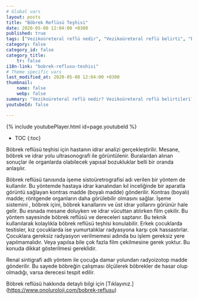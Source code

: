```yaml
---
# Global vars
layout: posts
title: "Böbrek Reflüsü Teşhisi"
date: 2020-05-08 12:04:00 +0300
published: true
tags: ["Vezikoüreteral reflü nedir", "Vezikoüreteral reflü belirti", "böbrek Reflüsü neden tehlikeli", "Vezikoüreteral reflü teşhis", "Vezikoüreteral reflü tedavi", "Vezikoüreteral reflü ameliyat", "böbrek Reflüsü ameliyatı" , "Vezikoüreteral reflü ", "böbrek reflüsü nedir","böbrek reflüsü belirti","böbrek reflüsü teşhis","böbrek reflüsü derece", "böbrek reflüsü tedavi", "böbrek reflüsü çözüm", "böbrek reflüsü ilaç", "böbrek reflüsü açık ameliyat", "böbrek reflüsü kapalı ameliyat"]
category: false
category_id: false
category_title:
    tr: false
i18n-link: "bobrek-reflusu-teshisi"
# Theme specific vars
last_modified_at: 2020-05-08 12:04:00 +0300
thumbnail:
    name: false
    webp: false
summary: "Vezikoüreteral reflü nedir? Vezikoüreteral reflü belirtileri? Vezikoüreteral reflü hangi çocuklarda daha fazla görünür? Reflü neden tehlikelidir? Vezikoüreteral reflü teşhisi? Vezikoüreteral reflü dereceleri? Vezikoüreteral reflü Tedavisi? Reflü ameliyatı? Vezikoüreteral reflü ameliyatında açık ve kapalı cerrahi"
youtubeId: false

---
```

{% include youtubePlayer.html id=page.youtubeId %}

* TOC
{:toc}

Böbrek reflüsü teşhisi için hastanın idrar analizi gerçekleştirilir. Mesane, böbrek ve idrar yolu ultrasonografi ile görüntülenir. Buralardan alınan sonuçlar ile organlarda olabilecek yapısal bozukluklar belli bir oranda anlaşılır.

Böbrek reflüsü tanısında işeme sistoüretrografisi adı verilen bir yöntem de kullanılır. Bu yöntemde hastaya idrar kanalından kıl inceliğinde bir aparatla görüntü sağlayan kontras madde (boyalı madde) gönderilir. Kontras (boyalı) madde; röntgende organların daha görülebilir olmasını sağlar. İşeme sistemini , böbrek içini, böbrek kanallarını ve üst idrar yollarını görünür hale gelir.  Bu esnada mesane doluyken ve idrar vücuttan atılırken film çekilir. Bu yöntem sayesinde böbrek reflüsü ve dereceleri saptanır. Bu teknik kullanılarak kolaylıkla böbrek reflüsü teşhisi konulabilir. Erkek çocuklarda testisler, kız çocuklarda ise yumurtalıklar radyasyona karşı çok hassastırlar. Çocuklara gereksiz radyasyon verilmemesi adında bu işlem gereksiz yere yapılmamalıdır. Veya yapılsa bile çok fazla film çekilmesine gerek yoktur. Bu konuda dikkat gösterilmesi gereklidir.

Renal sintigrafi adlı yöntem ile çocuğa damar yolundan radyoizotop madde gönderilir. Bu sayede böbreğin çalışması ölçülerek böbrekler de hasar olup olmadığı, varsa derecesi tespit edilir.


Böbrek reflüsü hakkında detaylı bilgi için [Tıklayınız.] (https://www.onoluroloji.com/bobrek-reflusu)
